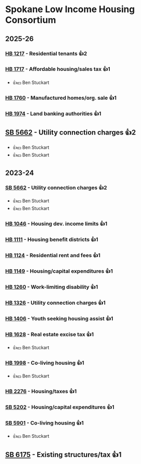 # Spokane Low Income Housing Consortium
## 2025-26

### [HB 1217](/bill/2025-26/hb/1217/) - Residential tenants 👍2  

### [HB 1717](/bill/2025-26/hb/1717/) - Affordable housing/sales tax 👍1  
* 👍💵 Ben Stuckart

### [HB 1760](/bill/2025-26/hb/1760/) - Manufactured homes/org. sale 👍1  

### [HB 1974](/bill/2025-26/hb/1974/) - Land banking authorities 👍1  

## [SB 5662](/bill/2025-26/sb/5662/) - Utility connection charges 👍2  
* 👍💵 Ben Stuckart
* 👍💵 Ben Stuckart

## 2023-24

### [SB 5662](/bill/2023-24/sb/5662/) - Utility connection charges 👍2  
* 👍💵 Ben Stuckart
* 👍💵 Ben Stuckart

### [HB 1046](/bill/2023-24/hb/1046/) - Housing dev. income limits 👍1  

### [HB 1111](/bill/2023-24/hb/1111/) - Housing benefit districts 👍1  

### [HB 1124](/bill/2023-24/hb/1124/) - Residential rent and fees 👍1  

### [HB 1149](/bill/2023-24/hb/1149/) - Housing/capital expenditures 👍1  

### [HB 1260](/bill/2023-24/hb/1260/) - Work-limiting disability 👍1  

### [HB 1326](/bill/2023-24/hb/1326/) - Utility connection charges 👍1  

### [HB 1406](/bill/2023-24/hb/1406/) - Youth seeking housing assist 👍1  

### [HB 1628](/bill/2023-24/hb/1628/) - Real estate excise tax 👍1  
* 👍💵 Ben Stuckart

### [HB 1998](/bill/2023-24/hb/1998/) - Co-living housing 👍1  
* 👍💵 Ben Stuckart

### [HB 2276](/bill/2023-24/hb/2276/) - Housing/taxes 👍1  

### [SB 5202](/bill/2023-24/sb/5202/) - Housing/capital expenditures 👍1  

### [SB 5901](/bill/2023-24/sb/5901/) - Co-living housing 👍1  
* 👍💵 Ben Stuckart

## [SB 6175](/bill/2023-24/sb/6175/) - Existing structures/tax 👍1  
